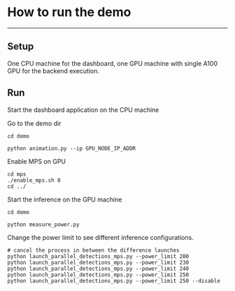 # How to run the demo

-----

## Setup

One CPU machine for the dashboard, one GPU machine with single A100 GPU for the backend execution.

## Run

Start the dashboard application on the CPU machine

Go to the demo dir 

```
cd demo
```
```
python animation.py --ip GPU_NODE_IP_ADDR
```

Enable MPS on GPU

```
cd mps
./enable_mps.sh 0
cd ../
```

Start the inference on the GPU machine

```
cd demo
```
```
python measure_power.py
```
Change the power limit to see different inference configurations.
```
# cancel the process in between the difference launches
python launch_parallel_detections_mps.py --power_limit 200
python launch_parallel_detections_mps.py --power_limit 230
python launch_parallel_detections_mps.py --power_limit 240
python launch_parallel_detections_mps.py --power_limit 250
python launch_parallel_detections_mps.py --power_limit 250 --disable
```

